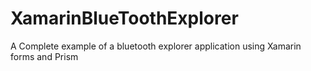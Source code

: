 # XamarinBlueToothExplorer
A Complete example of a bluetooth explorer application using Xamarin forms and Prism 
